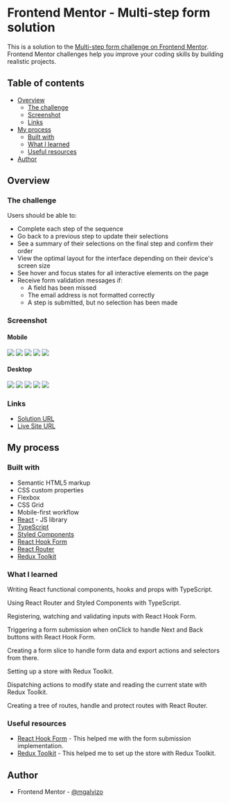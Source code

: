 # Frontend Mentor - Multi-step form solution

This is a solution to the [Multi-step form challenge on Frontend Mentor](https://www.frontendmentor.io/challenges/multistep-form-YVAnSdqQBJ). Frontend Mentor challenges help you improve your coding skills by building realistic projects.

## Table of contents

-   [Overview](#overview)
    -   [The challenge](#the-challenge)
    -   [Screenshot](#screenshot)
    -   [Links](#links)
-   [My process](#my-process)
    -   [Built with](#built-with)
    -   [What I learned](#what-i-learned)
    -   [Useful resources](#useful-resources)
-   [Author](#author)

## Overview

### The challenge

Users should be able to:

-   Complete each step of the sequence
-   Go back to a previous step to update their selections
-   See a summary of their selections on the final step and confirm their order
-   View the optimal layout for the interface depending on their device's screen size
-   See hover and focus states for all interactive elements on the page
-   Receive form validation messages if:
    -   A field has been missed
    -   The email address is not formatted correctly
    -   A step is submitted, but no selection has been made

### Screenshot

#### Mobile

![](./screenshots/mobile/step-1.png)
![](./screenshots/mobile/step-2.png)
![](./screenshots/mobile/step-3.png)
![](./screenshots/mobile/step-4.png)
![](./screenshots/mobile/step-5.png)

#### Desktop

![](./screenshots/desktop/step-1.png)
![](./screenshots/desktop/step-2.png)
![](./screenshots/desktop/step-3.png)
![](./screenshots/desktop/step-4.png)
![](./screenshots/desktop/step-5.png)

### Links

-   [Solution URL](https://your-solution-url.com)
-   [Live Site URL](https://mgalvizo.github.io/multi-step-form/)

## My process

### Built with

-   Semantic HTML5 markup
-   CSS custom properties
-   Flexbox
-   CSS Grid
-   Mobile-first workflow
-   [React](https://reactjs.org/) - JS library
-   [TypeScript](https://www.typescriptlang.org/)
-   [Styled Components](https://styled-components.com/)
-   [React Hook Form](https://react-hook-form.com/)
-   [React Router](https://reactrouter.com/en/main)
-   [Redux Toolkit](https://redux-toolkit.js.org/)

### What I learned

Writing React functional components, hooks and props with TypeScript.

Using React Router and Styled Components with TypeScript.

Registering, watching and validating inputs with React Hook Form.

Triggering a form submission when onClick to handle Next and Back buttons with React Hook Form.

Creating a form slice to handle form data and export actions and selectors from there.

Setting up a store with Redux Toolkit.

Dispatching actions to modify state and reading the current state with Redux Toolkit.

Creating a tree of routes, handle and protect routes with React Router.

### Useful resources

-   [React Hook Form](https://react-hook-form.com/docs/useform/handlesubmit) - This helped me with the form submission implementation.
-   [Redux Toolkit](https://redux-toolkit.js.org/tutorials/quick-start) - This helped me to set up the store with Redux Toolkit.

## Author

-   Frontend Mentor - [@mgalvizo](https://www.frontendmentor.io/profile/mgalvizo)
